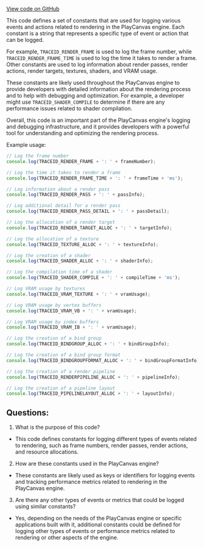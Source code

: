 [View code on GitHub](https://github.com/playcanvas/engine/src/core/constants.js)

This code defines a set of constants that are used for logging various events and actions related to rendering in the PlayCanvas engine. Each constant is a string that represents a specific type of event or action that can be logged. 

For example, `TRACEID_RENDER_FRAME` is used to log the frame number, while `TRACEID_RENDER_FRAME_TIME` is used to log the time it takes to render a frame. Other constants are used to log information about render passes, render actions, render targets, textures, shaders, and VRAM usage. 

These constants are likely used throughout the PlayCanvas engine to provide developers with detailed information about the rendering process and to help with debugging and optimization. For example, a developer might use `TRACEID_SHADER_COMPILE` to determine if there are any performance issues related to shader compilation. 

Overall, this code is an important part of the PlayCanvas engine's logging and debugging infrastructure, and it provides developers with a powerful tool for understanding and optimizing the rendering process. 

Example usage:

```javascript
// Log the frame number
console.log(TRACEID_RENDER_FRAME + ': ' + frameNumber);

// Log the time it takes to render a frame
console.log(TRACEID_RENDER_FRAME_TIME + ': ' + frameTime + 'ms');

// Log information about a render pass
console.log(TRACEID_RENDER_PASS + ': ' + passInfo);

// Log additional detail for a render pass
console.log(TRACEID_RENDER_PASS_DETAIL + ': ' + passDetail);

// Log the allocation of a render target
console.log(TRACEID_RENDER_TARGET_ALLOC + ': ' + targetInfo);

// Log the allocation of a texture
console.log(TRACEID_TEXTURE_ALLOC + ': ' + textureInfo);

// Log the creation of a shader
console.log(TRACEID_SHADER_ALLOC + ': ' + shaderInfo);

// Log the compilation time of a shader
console.log(TRACEID_SHADER_COMPILE + ': ' + compileTime + 'ms');

// Log VRAM usage by textures
console.log(TRACEID_VRAM_TEXTURE + ': ' + vramUsage);

// Log VRAM usage by vertex buffers
console.log(TRACEID_VRAM_VB + ': ' + vramUsage);

// Log VRAM usage by index buffers
console.log(TRACEID_VRAM_IB + ': ' + vramUsage);

// Log the creation of a bind group
console.log(TRACEID_BINDGROUP_ALLOC + ': ' + bindGroupInfo);

// Log the creation of a bind group format
console.log(TRACEID_BINDGROUPFORMAT_ALLOC + ': ' + bindGroupFormatInfo);

// Log the creation of a render pipeline
console.log(TRACEID_RENDERPIPELINE_ALLOC + ': ' + pipelineInfo);

// Log the creation of a pipeline layout
console.log(TRACEID_PIPELINELAYOUT_ALLOC + ': ' + layoutInfo);
```
## Questions: 
 1. What is the purpose of this code?
- This code defines constants for logging different types of events related to rendering, such as frame numbers, render passes, render actions, and resource allocations.

2. How are these constants used in the PlayCanvas engine?
- These constants are likely used as keys or identifiers for logging events and tracking performance metrics related to rendering in the PlayCanvas engine.

3. Are there any other types of events or metrics that could be logged using similar constants?
- Yes, depending on the needs of the PlayCanvas engine or specific applications built with it, additional constants could be defined for logging other types of events or performance metrics related to rendering or other aspects of the engine.